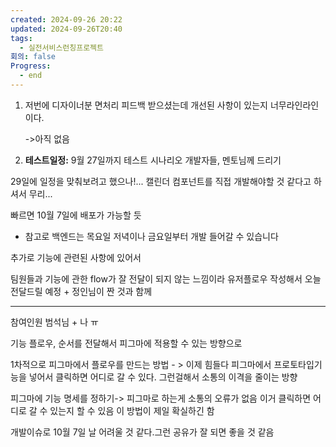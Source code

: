 ```yaml
---
created: 2024-09-26 20:22
updated: 2024-09-26T20:40
tags:
  - 실전서비스런칭프로젝트
회의: false
Progress:
  - end
---
```


1. 저번에 디자이너분 면처리 피드백 받으셨는데 개선된 사항이 있는지
   너무라인라인 이다.
   
   ->아직 없음
   
2. **테스트일정:**
9월 27일까지 테스트 시나리오 개발자들, 멘토님께 드리기  

29일에 일정을 맞춰보려고 했으나!... 캘린더 컴포넌트를 직접 개발해야할 것 같다고 하셔서 무리... 

빠르면 10월 7일에 배포가 가능할 듯
- 참고로 백엔드는 목요일 저녁이나 금요일부터 개발 들어갈 수 있습니다

추가로 기능에 관련된 사항에 있어서

팀원들과 기능에 관한 flow가 잘 전달이 되지 않는 느낌이라 유저플로우 작성해서 오늘 전달드릴 예정 + 정인님이 짠 것과 함께

---
참여인원 범석님 + 나 ㅠ 

기능 플로우, 순서를 전달해서 피그마에 적용할 수 있는 방향으로

1차적으로 피그마에서 플로우를 만드는 방법 - > 이제 힘들다
피그마에서 프로토타입기능을 넣어서 클릭하면 어디로 갈 수 있다. 그런걸해서 소통의 이격을 줄이는 방향

피그마에 기능 명세를 정하기-> 피그마로 하는게 소통의 오류가 없음
이거 클릭하면 어디로 갈 수 있는지 할 수 있음 
이 방법이 제일 확실하긴 함

개발이슈로 10월 7일 날 어려울 것 같다.그런 공유가 잘 되면 좋을 것 같음




